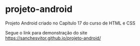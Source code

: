 # projeto-android
Projeto Android criado no Capítulo 17 do curso de HTML e CSS

Segue o link para demonstração do site https://sanchesvitor.github.io/projeto-android/
